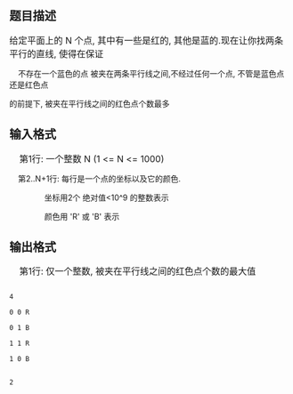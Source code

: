 ## 题目描述

<p><span style="font-size: medium">给定平面上的 N 个点, 其中有一些是红的, 其他是蓝的.现在让你找两条平行的直线, 使得在保证<br>
       不存在一个蓝色的点 被夹在两条平行线之间,不经过任何一个点, 不管是蓝色点还是红色点<br>
   的前提下, 被夹在平行线之间的红色点个数最多</span></p>
<p></p>

## 输入格式

<p><span style="font-size: medium">    第1行: 一个整数 N (1 <= N <= 1000)<br>
       第2..N+1行: 每行是一个点的坐标以及它的颜色.<br>
                   坐标用2个 绝对值<10^9 的整数表示<br>
                   颜色用 'R' 或 'B' 表示</span></p>
<p></p>

## 输出格式

<p><span style="font-size: medium">    第1行: 仅一个整数, 被夹在平行线之间的红色点个数的最大值</span></p>
<p></p>

```input1
4
0 0 R
0 1 B
1 1 R
1 0 B
```
```output1
2
```
